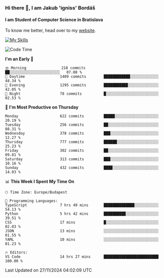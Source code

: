### Hi there 👋, I am Jakub 'igniss' Bordáš

#### I am Student of Computer Science in Bratislava
To know me better, head over to my [website](https://bordas.sk).

[![My Skills](https://skillicons.dev/icons?i=js,html,css,figma,svelte,java,kotlin,python,postgresql,typescript,nest,nodejs)](https://bordas.sk)


<!--START_SECTION:waka-->
![Code Time](http://img.shields.io/badge/Code%20Time-1%2C591%20hrs%2043%20mins-blue)

**I'm an Early 🐤** 

```text
🌞 Morning                218 commits         ██░░░░░░░░░░░░░░░░░░░░░░░   07.08 % 
🌆 Daytime                1489 commits        ████████████░░░░░░░░░░░░░   48.34 % 
🌃 Evening                1295 commits        ███████████░░░░░░░░░░░░░░   42.05 % 
🌙 Night                  78 commits          █░░░░░░░░░░░░░░░░░░░░░░░░   02.53 % 
```
📅 **I'm Most Productive on Thursday** 

```text
Monday                   622 commits         █████░░░░░░░░░░░░░░░░░░░░   20.19 % 
Tuesday                  256 commits         ██░░░░░░░░░░░░░░░░░░░░░░░   08.31 % 
Wednesday                378 commits         ███░░░░░░░░░░░░░░░░░░░░░░   12.27 % 
Thursday                 777 commits         ██████░░░░░░░░░░░░░░░░░░░   25.23 % 
Friday                   302 commits         ██░░░░░░░░░░░░░░░░░░░░░░░   09.81 % 
Saturday                 313 commits         ███░░░░░░░░░░░░░░░░░░░░░░   10.16 % 
Sunday                   432 commits         ████░░░░░░░░░░░░░░░░░░░░░   14.03 % 
```


📊 **This Week I Spent My Time On** 

```text
🕑︎ Time Zone: Europe/Budapest

💬 Programming Languages: 
TypeScript               7 hrs 49 mins       ██████████████░░░░░░░░░░░   54.13 % 
Python                   5 hrs 42 mins       ██████████░░░░░░░░░░░░░░░   39.51 % 
CSS                      17 mins             █░░░░░░░░░░░░░░░░░░░░░░░░   02.03 % 
JSON                     13 mins             ░░░░░░░░░░░░░░░░░░░░░░░░░   01.55 % 
YAML                     10 mins             ░░░░░░░░░░░░░░░░░░░░░░░░░   01.23 % 

🔥 Editors: 
VS Code                  14 hrs 27 mins      █████████████████████████   100.00 % 
```


 Last Updated on 27/11/2024 04:02:09 UTC
<!--END_SECTION:waka-->
